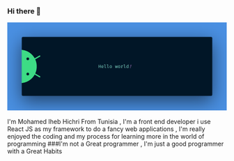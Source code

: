 ### Hi there 👋

![alt text](https://github.com/medIheb20/medIheb20/blob/master/banner.png)

I'm Mohamed Iheb Hichri From Tunisia , I'm a front end developer i use React JS as my framework to do a fancy web applications , I'm really enjoyed the coding and my process for learning more in the world of programming 
###I'm not a Great programmer , I'm just a good programmer with a Great Habits 
